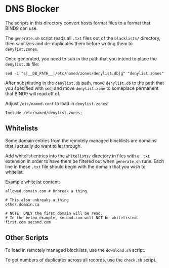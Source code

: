 
# DNS Blocker

The scripts in this directory convert hosts format files to a format that BIND9 can use. 

The `generate.sh` script reads all `.txt` files out of the `blacklists/` directory, then sanitizes and de-duplicates them before writing them to `denylist.zones`.

Once generated, you need to sub in the path that you intend to place the `denylist.db` file:

    sed -i "s|__DB_PATH__|/etc/named/zones/denylist.db|g" "denylist.zones"

After substituting in the `denylist.db` path, move `denylist.db` to the path that you specified with `sed`, and move `denylist.zone` to someplace permanent that BIND9 will read off of.

Adjust `/etc/named.conf` to load in `denylist.zones`:

    Include /etc/named/denylist.zones;

## Whitelists

Some domain entries from the remotely managed blocklists are domains that I actually do want to let through.

Add whitelist entries into the `whitelists/` directory in files with a `.txt` extension in order to have them be filtered out when `generate.sh` runs. Each line in these `.txt` file should begin with the domain that you wish to whitelist.

Example whitelist content:

    allowed.domain.com # Unbreak a thing

    # This also unbreaks a thing
    other.domain.ca

    # NOTE: ONLY the first domain will be read.
    # In the below example, second.com will NOT be whitelisted.
    first.com second.com

## Other Scripts

To load in remotely managed blocklists, use the `download.sh` script.

To get numbers of duplicates across all records, use the `check.sh` script.
